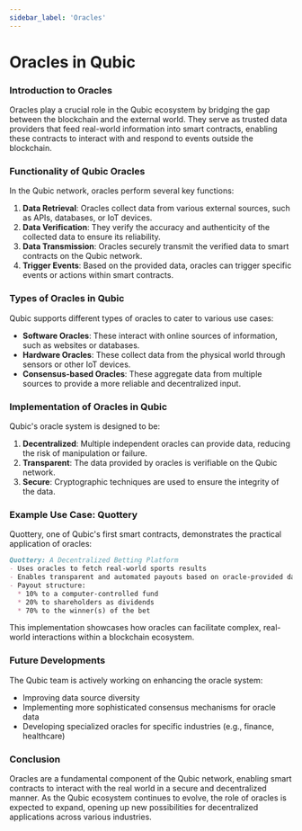 ```yaml
---
sidebar_label: 'Oracles'
---
```


# Oracles in Qubic

### Introduction to Oracles

Oracles play a crucial role in the Qubic ecosystem by bridging the gap between the blockchain and the external world. They serve as trusted data providers that feed real-world information into smart contracts, enabling these contracts to interact with and respond to events outside the blockchain.

### Functionality of Qubic Oracles

In the Qubic network, oracles perform several key functions:

1. **Data Retrieval**: Oracles collect data from various external sources, such as APIs, databases, or IoT devices.
2. **Data Verification**: They verify the accuracy and authenticity of the collected data to ensure its reliability.
3. **Data Transmission**: Oracles securely transmit the verified data to smart contracts on the Qubic network.
4. **Trigger Events**: Based on the provided data, oracles can trigger specific events or actions within smart contracts.

### Types of Oracles in Qubic

Qubic supports different types of oracles to cater to various use cases:

- **Software Oracles**: These interact with online sources of information, such as websites or databases.
- **Hardware Oracles**: These collect data from the physical world through sensors or other IoT devices.
- **Consensus-based Oracles**: These aggregate data from multiple sources to provide a more reliable and decentralized input.

### Implementation of Oracles in Qubic

Qubic's oracle system is designed to be:

1. **Decentralized**: Multiple independent oracles can provide data, reducing the risk of manipulation or failure.
2. **Transparent**: The data provided by oracles is verifiable on the Qubic network.
3. **Secure**: Cryptographic techniques are used to ensure the integrity of the data.

### Example Use Case: Quottery

Quottery, one of Qubic's first smart contracts, demonstrates the practical application of oracles:

```markdown
Quottery: A Decentralized Betting Platform
- Uses oracles to fetch real-world sports results
- Enables transparent and automated payouts based on oracle-provided data
- Payout structure:
  * 10% to a computer-controlled fund
  * 20% to shareholders as dividends
  * 70% to the winner(s) of the bet
```

This implementation showcases how oracles can facilitate complex, real-world interactions within a blockchain ecosystem.

### Future Developments

The Qubic team is actively working on enhancing the oracle system:

- Improving data source diversity
- Implementing more sophisticated consensus mechanisms for oracle data
- Developing specialized oracles for specific industries (e.g., finance, healthcare)

### Conclusion

Oracles are a fundamental component of the Qubic network, enabling smart contracts to interact with the real world in a secure and decentralized manner. As the Qubic ecosystem continues to evolve, the role of oracles is expected to expand, opening up new possibilities for decentralized applications across various industries.